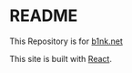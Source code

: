# README

This Repository is for [b1nk.net](https://b1nk.net)

This site is built with [React](https://reactjs.org).
